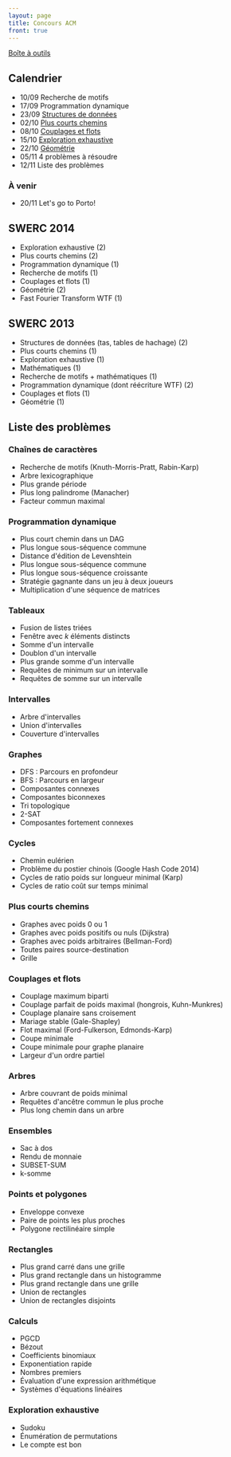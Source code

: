 ```yaml
---
layout: page
title: Concours ACM
front: true
---
```


[Boîte à outils](/toolbox/)

## Calendrier

- 10/09 Recherche de motifs
- 17/09 Programmation dynamique
- 23/09 [Structures de données](/tp3/)
- 02/10 [Plus courts chemins](/tp4/)
- 08/10 [Couplages et flots](/tp5/)
- 15/10 [Exploration exhaustive](/tp6/)
- 22/10 [Géométrie](/tp7/)
- 05/11 4 problèmes à résoudre
- 12/11 Liste des problèmes

### À venir

- 20/11 Let's go to Porto!

## SWERC 2014

- Exploration exhaustive (2)
- Plus courts chemins (2)
- Programmation dynamique (1)
- Recherche de motifs (1)
- Couplages et flots (1)
- Géométrie (2)
- Fast Fourier Transform WTF (1)

## SWERC 2013

- Structures de données (tas, tables de hachage) (2)
- Plus courts chemins (1)
- Exploration exhaustive (1)
- Mathématiques (1)
- Recherche de motifs + mathématiques (1)
- Programmation dynamique (dont réécriture WTF) (2)
- Couplages et flots (1)
- Géométrie (1)

## Liste des problèmes

### Chaînes de caractères

- Recherche de motifs (Knuth-Morris-Pratt, Rabin-Karp)
- Arbre lexicographique
- Plus grande période
- Plus long palindrome (Manacher)
- Facteur commun maximal

### Programmation dynamique

- Plus court chemin dans un DAG
- Plus longue sous-séquence commune
- Distance d'édition de Levenshtein
- Plus longue sous-séquence commune
- Plus longue sous-séquence croissante
- Stratégie gagnante dans un jeu à deux joueurs
- Multiplication d'une séquence de matrices

### Tableaux

- Fusion de listes triées
- Fenêtre avec *k* éléments distincts
- Somme d'un intervalle
- Doublon d'un intervalle
- Plus grande somme d'un intervalle
- Requêtes de minimum sur un intervalle
- Requêtes de somme sur un intervalle

### Intervalles

- Arbre d'intervalles
- Union d'intervalles
- Couverture d'intervalles

### Graphes

- DFS : Parcours en profondeur
- BFS : Parcours en largeur
- Composantes connexes
- Composantes biconnexes
- Tri topologique
- 2-SAT
- Composantes fortement connexes

### Cycles

- Chemin eulérien
- Problème du postier chinois (Google Hash Code 2014)
- Cycles de ratio poids sur longueur minimal (Karp)
- Cycles de ratio coût sur temps minimal

### Plus courts chemins

- Graphes avec poids 0 ou 1
- Graphes avec poids positifs ou nuls (Dijkstra)
- Graphes avec poids arbitraires (Bellman-Ford)
- Toutes paires source-destination
- Grille

### Couplages et flots

- Couplage maximum biparti
- Couplage parfait de poids maximal (hongrois, Kuhn-Munkres)
- Couplage planaire sans croisement
- Mariage stable (Gale-Shapley)
- Flot maximal (Ford-Fulkerson, Edmonds-Karp)
- Coupe minimale
- Coupe minimale pour graphe planaire
- Largeur d'un ordre partiel

### Arbres

- Arbre couvrant de poids minimal
- Requêtes d'ancêtre commun le plus proche
- Plus long chemin dans un arbre

### Ensembles

- Sac à dos
- Rendu de monnaie
- SUBSET-SUM
- k-somme

### Points et polygones

- Enveloppe convexe
- Paire de points les plus proches
- Polygone rectilinéaire simple

### Rectangles

- Plus grand carré dans une grille
- Plus grand rectangle dans un histogramme
- Plus grand rectangle dans une grille
- Union de rectangles
- Union de rectangles disjoints

### Calculs

- PGCD
- Bézout
- Coefficients binomiaux
- Exponentiation rapide
- Nombres premiers
- Évaluation d'une expression arithmétique
- Systèmes d'équations linéaires

### Exploration exhaustive

- Sudoku
- Énumération de permutations
- Le compte est bon
